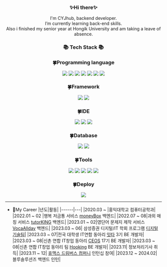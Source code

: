 <h3 align="center">✨Hi there✨</h3>
<p align="center">
   I'm CYJhub, backend developer.<br/>
 I’m currently learning back-end skills.<br/>
 Also i finished my senior year at Hongik University and am taking a leave of absence.
 
</p>

<h3 align="center">📚 Tech Stack 📚</h3>
<h3 align="center">🍀Programming language</h3>
<p align="center">
  <img src="https://img.shields.io/badge/C++-00599C?style=for-the-badge&logo=C++&logoColor=white"> <img src="https://img.shields.io/badge/C-A8B9CC?style=for-the-badge&logo=C&logoColor=white">
<img src="https://img.shields.io/badge/Python-3776AB?style=for-the-badge&logo=Python&logoColor=white">
<img src="https://img.shields.io/badge/java-4B4B77?style=for-the-badge&logo=java&logoColor=white">
<img src="https://img.shields.io/badge/JavaScript-F7DF1E?style=for-the-badge&logo=JavaScript&logoColor=white">
<img src="https://img.shields.io/badge/HTML5-E34F26?style=for-the-badge&logo=HTML5&logoColor=white">
<img src="https://img.shields.io/badge/CSS3-1572B6?style=for-the-badge&logo=CSS3&logoColor=white">
  
</p>
<h3 align="center">🍀Framework</h3>
<p align="center">
  <img src="https://img.shields.io/badge/SpringBoot-6DB33F?style=for-the-badge&logo=SpringBoot&logoColor=white"> <img src="https://img.shields.io/badge/Django-092E20?style=for-the-badge&logo=Django&logoColor=white">
</p>

<h3 align="center">🍀IDE</h3>
<p align="center">
  <img src="https://img.shields.io/badge/IntelliJ IDEA-000000?style=for-the-badge&logo=IntelliJ IDEA&logoColor=white"> <img src="https://img.shields.io/badge/Visual Studio-5C2D91?style=for-the-badge&logo=Visual Studio&logoColor=white">
<img src="https://img.shields.io/badge/PyCharm-000000?style=for-the-badge&logo=PyCharm&logoColor=white">
</p>

<h3 align="center">🍀Database</h3>
<p align="center">
  <img src="https://img.shields.io/badge/MySQL-4479A1?style=for-the-badge&logo=MySQL&logoColor=white"> <img src="https://img.shields.io/badge/MongoDB-47A248?style=for-the-badge&logo=MongoDB&logoColor=white">
</p>

<h3 align="center">🍀Tools</h3>
<p align="center">
  <img src="https://img.shields.io/badge/Git-F05032?style=for-the-badge&logo=Git&logoColor=white"> <img src="https://img.shields.io/badge/GitHub-181717?style=for-the-badge&logo=GitHub&logoColor=white">
<img src="https://img.shields.io/badge/Notion-000000?style=for-the-badge&logo=Notion&logoColor=white">
<img src="https://img.shields.io/badge/Slack-4A154B?style=for-the-badge&logo=Slack&logoColor=white">
<img src="https://img.shields.io/badge/Figma-F24E1E?style=for-the-badge&logo=Figma&logoColor=white">
</p>

<h3 align="center">🍀Deploy</h3>
<p align="center">
   <img src="https://img.shields.io/badge/amazonaws-232F3E?style=for-the-badge&logo=AWS&logoColor=white">
</p>


* * *

* 💞My Career
   |년도|활동|
   |------|---|
   |2020.03 ~ |홍익대학교 컴퓨터공학과|
   |2022.01 ~ 02 |행복 저금통 서비스 [moneyBox](https://github.com/HICC-Bootcamp/2022-1-Happiness-Moneybox) 백엔드|
   |2022.07 ~ 08|과외 매칭 서비스 [tutorKING](https://github.com/HICC-Bootcamp/2022-Justworkhard-tutorKING) 백엔드|
   |2023.01 ~ 02|영단어 문제지 제작 서비스 [VocaAllday](https://github.com/HICC-Bootcamp/2023-forever-VocaAllday) 백엔드|
  |2023.03 ~ 06| 삼성증권 디지털/IT 학회 프로그램 [디지털기술팀](https://github.com/SAMSUNG-FINANCE/FinanceProject)|
  |2023.03 ~ 07|전국 대학생 IT연합 동아리 [잇타](https://github.com/i1ta) 3기 BE 개발자|
   |2023.03 ~ 08|신촌 연합 IT창업 동아리 [CEOS](https://github.com/CYJhub/django_rest_framework_17th) 17기 BE 개발자|
   |2023.03 ~ 08|신촌 연합 IT창업 동아리 팀 [Hooking](https://github.com/Hooking-CEOS/Hooking_BE) BE 개발자|
   |2023.11| 정보처리기사 취득|
   |2023.11 ~ 12| [휴맥스 드림버스 컴퍼니](https://github.com/humax-sw-team16/Parking_Server) 인턴십 참여|
   |2023.12 ~ 2024.02| 블루솔루션즈 백엔드 인턴|




<!--
**CYJhub/CYJhub** is a ✨ _special_ ✨ repository because its `README.md` (this file) appears on your GitHub profile.

Here are some ideas to get you started:


- 🔭 I’m currently working on ...
- 🌱 I’m currently learning ...
- 👯 I’m looking to collaborate on ...
- 🤔 I’m looking for help with ...
- 💬 Ask me about ...
- 📫 How to reach me: ...
- 😄 Pronouns: ...
- ⚡ Fun fact: ...
-->
